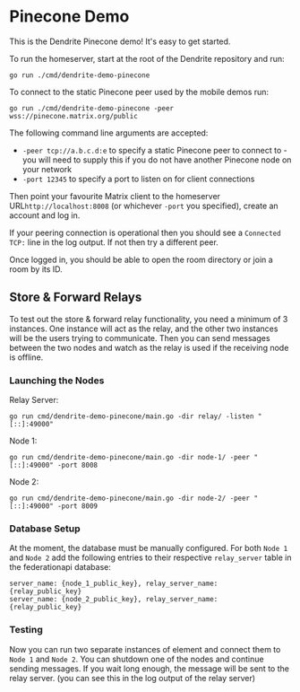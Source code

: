 # Pinecone Demo

This is the Dendrite Pinecone demo! It's easy to get started.

To run the homeserver, start at the root of the Dendrite repository and run:

```
go run ./cmd/dendrite-demo-pinecone
```

To connect to the static Pinecone peer used by the mobile demos run:

```
go run ./cmd/dendrite-demo-pinecone -peer wss://pinecone.matrix.org/public
```

The following command line arguments are accepted:

* `-peer tcp://a.b.c.d:e` to specify a static Pinecone peer to connect to - you will need to supply this if you do not have another Pinecone node on your network
* `-port 12345` to specify a port to listen on for client connections

Then point your favourite Matrix client to  the homeserver URL`http://localhost:8008` (or whichever `-port` you specified), create an account and log in.

If your peering connection is operational then you should see a `Connected TCP:` line in the log output. If not then try a different peer.

Once logged in, you should be able to open the room directory or join a room by its ID.

## Store & Forward Relays

To test out the store & forward relay functionality, you need a minimum of 3 instances. 
One instance will act as the relay, and the other two instances will be the users trying to communicate.
Then you can send messages between the two nodes and watch as the relay is used if the receiving node is offline.

### Launching the Nodes

Relay Server:
```
go run cmd/dendrite-demo-pinecone/main.go -dir relay/ -listen "[::]:49000"
```

Node 1:
```
go run cmd/dendrite-demo-pinecone/main.go -dir node-1/ -peer "[::]:49000" -port 8008
```

Node 2:
```
go run cmd/dendrite-demo-pinecone/main.go -dir node-2/ -peer "[::]:49000" -port 8009
```

### Database Setup

At the moment, the database must be manually configured.
For both `Node 1` and `Node 2` add the following entries to their respective `relay_server` table in the federationapi database:
```
server_name: {node_1_public_key}, relay_server_name: {relay_public_key}
server_name: {node_2_public_key}, relay_server_name: {relay_public_key}
```

### Testing

Now you can run two separate instances of element and connect them to `Node 1` and `Node 2`.
You can shutdown one of the nodes and continue sending messages. If you wait long enough, the message will be sent to the relay server. (you can see this in the log output of the relay server) 
